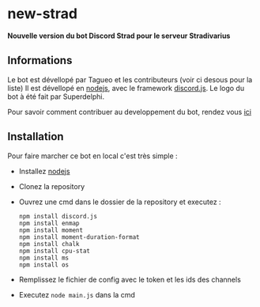 # new-strad
**Nouvelle version du bot Discord Strad pour le serveur Stradivarius**

## Informations

Le bot est dévellopé par Tagueo et les contributeurs (voir ci desous pour la liste)
Il est dévellopé en [nodejs](https://nodejs.org/en/), avec le framework [discord.js](https://discord.js.org/#/).
Le logo du bot à été fait par Superdelphi.

Pour savoir comment contribuer au developpement du bot, rendez vous [ici](https://github.com/Tagueo/new-strad/blob/master/CONTRIBUTING.md)

## Installation
Pour faire marcher ce bot en local c'est très simple :

- Installez [nodejs](https://nodejs.org/en/)
- Clonez la repository
- Ouvrez une cmd dans le dossier de la repository et executez :

  ```
  npm install discord.js
  npm install enmap
  npm install moment
  npm install moment-duration-format
  npm install chalk
  npm install cpu-stat
  npm install ms
  npm install os
  ```

- Remplissez le fichier de config avec le token et les ids des channels

- Executez `node main.js` dans la cmd
